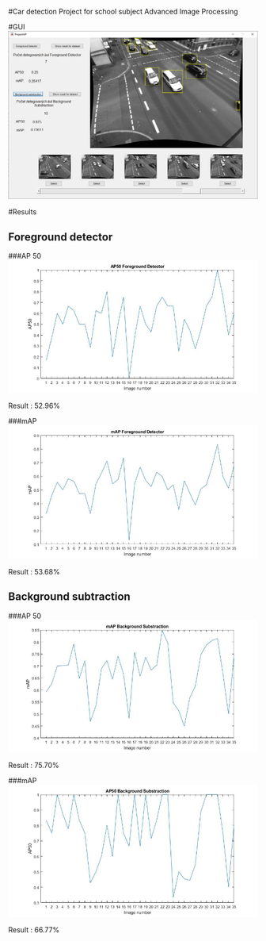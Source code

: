 #Car detection
Project for school subject Advanced Image Processing

#GUI
![GUI](./screenshots/GUI.png)

#Results 
## Foreground detector 
###AP 50
![AP50 Foreground detector](./screenshots/FDAP50.jpg)

Result : 52.96%

###mAP
![mAP Foreground detector](./screenshots/FDmAP.jpg)

Result : 53.68%

## Background subtraction
###AP 50
![AP50 Background subtraction](./screenshots/BSAP50.jpg)

Result : 75.70%

###mAP
![mAP Background subtraction](./screenshots/BSmAP.jpg)

Result : 66.77%